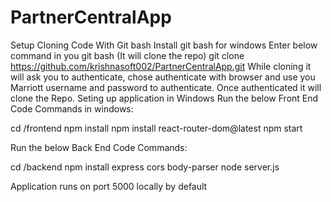 # PartnerCentralApp

Setup
Cloning Code With Git bash
Install git bash for windows
Enter below command in you git bash (It will clone the repo) git clone https://github.com/krishnasoft002/PartnerCentralApp.git
While cloning it will ask you to authenticate, chose authenticate with browser and use you Marriott username and password to authenticate.
Once authenticated it will clone the Repo.
Seting up application in Windows
Run the below Front End Code Commands in windows:
 
cd /frontend
npm install
npm install react-router-dom@latest
npm start

Run the below Back End Code Commands:
 
cd /backend
npm install express cors body-parser
node server.js

Application runs on port 5000 locally by default
